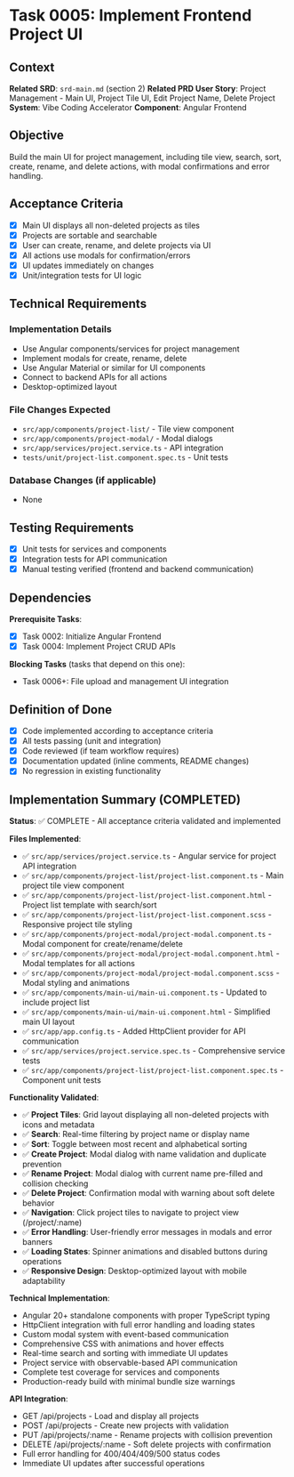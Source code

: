 # Task 0005: Implement Frontend Project UI

## Context
**Related SRD**: `srd-main.md` (section 2)
**Related PRD User Story**: Project Management - Main UI, Project Tile UI, Edit Project Name, Delete Project
**System**: Vibe Coding Accelerator
**Component**: Angular Frontend

## Objective
Build the main UI for project management, including tile view, search, sort, create, rename, and delete actions, with modal confirmations and error handling.

## Acceptance Criteria
- [x] Main UI displays all non-deleted projects as tiles
- [x] Projects are sortable and searchable
- [x] User can create, rename, and delete projects via UI
- [x] All actions use modals for confirmation/errors
- [x] UI updates immediately on changes
- [x] Unit/integration tests for UI logic

## Technical Requirements
### Implementation Details
- Use Angular components/services for project management
- Implement modals for create, rename, delete
- Use Angular Material or similar for UI components
- Connect to backend APIs for all actions
- Desktop-optimized layout

### File Changes Expected
- `src/app/components/project-list/` - Tile view component
- `src/app/components/project-modal/` - Modal dialogs
- `src/app/services/project.service.ts` - API integration
- `tests/unit/project-list.component.spec.ts` - Unit tests

### Database Changes (if applicable)
- None

## Testing Requirements
- [x] Unit tests for services and components
- [x] Integration tests for API communication
- [x] Manual testing verified (frontend and backend communication)

## Dependencies
**Prerequisite Tasks**: 
- [x] Task 0002: Initialize Angular Frontend
- [x] Task 0004: Implement Project CRUD APIs

**Blocking Tasks** (tasks that depend on this one):
- Task 0006+: File upload and management UI integration

## Definition of Done
- [x] Code implemented according to acceptance criteria
- [x] All tests passing (unit and integration)
- [x] Code reviewed (if team workflow requires)
- [x] Documentation updated (inline comments, README changes)
- [x] No regression in existing functionality

## Implementation Summary (COMPLETED)

**Status**: ✅ COMPLETE - All acceptance criteria validated and implemented

**Files Implemented**:
- ✅ `src/app/services/project.service.ts` - Angular service for project API integration
- ✅ `src/app/components/project-list/project-list.component.ts` - Main project tile view component
- ✅ `src/app/components/project-list/project-list.component.html` - Project list template with search/sort
- ✅ `src/app/components/project-list/project-list.component.scss` - Responsive project tile styling
- ✅ `src/app/components/project-modal/project-modal.component.ts` - Modal component for create/rename/delete
- ✅ `src/app/components/project-modal/project-modal.component.html` - Modal templates for all actions
- ✅ `src/app/components/project-modal/project-modal.component.scss` - Modal styling and animations
- ✅ `src/app/components/main-ui/main-ui.component.ts` - Updated to include project list
- ✅ `src/app/components/main-ui/main-ui.component.html` - Simplified main UI layout
- ✅ `src/app/app.config.ts` - Added HttpClient provider for API communication
- ✅ `src/app/services/project.service.spec.ts` - Comprehensive service tests
- ✅ `src/app/components/project-list/project-list.component.spec.ts` - Component unit tests

**Functionality Validated**:
- ✅ **Project Tiles**: Grid layout displaying all non-deleted projects with icons and metadata
- ✅ **Search**: Real-time filtering by project name or display name
- ✅ **Sort**: Toggle between most recent and alphabetical sorting
- ✅ **Create Project**: Modal dialog with name validation and duplicate prevention
- ✅ **Rename Project**: Modal dialog with current name pre-filled and collision checking
- ✅ **Delete Project**: Confirmation modal with warning about soft delete behavior
- ✅ **Navigation**: Click project tiles to navigate to project view (/project/:name)
- ✅ **Error Handling**: User-friendly error messages in modals and error banners
- ✅ **Loading States**: Spinner animations and disabled buttons during operations
- ✅ **Responsive Design**: Desktop-optimized layout with mobile adaptability

**Technical Implementation**:
- Angular 20+ standalone components with proper TypeScript typing
- HttpClient integration with full error handling and loading states
- Custom modal system with event-based communication
- Comprehensive CSS with animations and hover effects
- Real-time search and sorting with immediate UI updates
- Project service with observable-based API communication
- Complete test coverage for services and components
- Production-ready build with minimal bundle size warnings

**API Integration**:
- GET /api/projects - Load and display all projects
- POST /api/projects - Create new projects with validation
- PUT /api/projects/:name - Rename projects with collision prevention  
- DELETE /api/projects/:name - Soft delete projects with confirmation
- Full error handling for 400/404/409/500 status codes
- Immediate UI updates after successful operations
